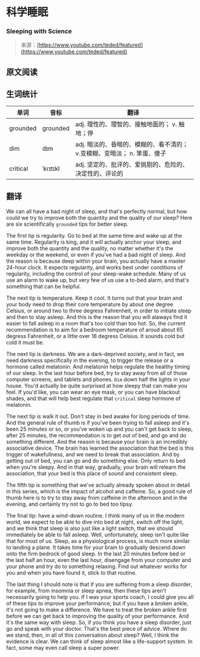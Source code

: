 # 科学睡眠

### Sleeping with Science

>来源：[https://www.youtube.com/teded/featured](https://www.youtube.com/teded/featured)

## 原文阅读

## 生词统计
| 单词 | 音标 | 翻译 |
|-|-|-|
| grounded | grounded | adj. 理性的、理智的、接触地面的； v. 触地；停 |
| dim | dɪm | adj. 暗淡的、昏暗的、模糊的、看不清的； v.变模糊、变暗淡； n. 笨蛋、傻子 |
| critical | ˈkrɪtɪkl | adj. 坚定的、批评的、爱挑剔的、危险的、决定性的、评论的 |

## 翻译

We can all have a bad night of sleep, and that's perfectly normal, but how could we try to improve both the quantity and the quality of our sleep? Here are six scientifically `grounded` tips for better sleep.

The first tip is regularity. Go to bed at the same time and wake up at the same time. Regularity is king, and it will actually anchor your sleep, and improve both the quantity and the quality, no matter whether it's the weekday or the weekend, or even if you've had a bad night of sleep. And the reason is because deep within your brain, you actually have a master 24-hour clock. It expects regularity, and works best under conditions of regularity, including the control of your sleep-wake schedule. Many of us use an alarm to wake up, but very few of us use a to-bed alarm, and that's something that can be helpful. 

The next tip is temperature. Keep it cool. It turns out that your brain and your body need to drop their core temperature by about one degree Celsius, or around two to three degress Fahrenheit, in order to initiate sleep and then to stay asleep. And this is the reason that you will alaways find it easier to fall asleep in a room that's too cold than too hot. So, the current recommendation is to aim for a bedroom temperature of aroud about 65 degress Fahrenheit, or a little over 18 degress Celsius. It sounds cold but cold it must be.

The next tip is darkness. We are a dark-deprived society, and in fact, we need darkness specifically in the evening, to trigger the release or a hormone called melatonin. And melatonin helps regulate the healthy timing of our sleep. In the last hour before bed, try to stay away from all of those computer screens, and tablets and phones. `Dim` down half the lights in your house. You'd actually be quite surprised at how sleepy that can make you feel. If you'd like, you can wear an eye mask, or you can have blackout shades, and that will help best regulate that `critical` sleep hormone of melatonin.

The next tip is walk it out. Don't stay in bed awake for long periods of time. And the general rule of thumb is if you've been trying to fall asleep and it's been 25 minutes or so, or you've woken up and you can't get back to sleep, after 25 minutes, the recommendation is to get out of bed, and go and do something different. And the reason is because your brain is an incredibly associative device. The brain has learned the association that the bed is this trigger of wakefullness, and we need to break that association. And by getting out of bed, you can go and do something else. Only return to bed when you're sleepy. And in that way, gradually, your brain will relearn the association, that your bed is this place of sound and consistent sleep.

The fifth tip is something that we've actually already spoken about in detail in this series, which is the impact of alcohol and caffeine. So, a good rule of thumb here is to try to stay away from caffeine in the afternoon and in the evening, and certainly try not to go to bed too tipsy.

The final tip: have a wind-down routine. I think many of us in the modern world, we expect to be able to dive into bed at night, switch off the light, and we think that sleep is also just like a light switch, that we should immediately be able to fall asleep. Well, unfortunately, sleep isn't quite like that for most of us. Sleep, as a physiological process, is much more similar to landing a plane. It takes time for your brain to gradually descend down onto the firm bedrock of good sleep. In the last 20 minutes before bed or the last half an hour, even the last hour, disengage from your computer and your phone and try do to something relaxing. Find out whatever works for you and when you have found it, stick to that routine.

The last thing I should note is that if you are suffering from a sleep disorder, for example, from insomnia or sleep apnea, then these tips aren't necessarily going to help you. If I was your sports coach, I could give you all of these tips to improve your performance, but if you have a broken ankle, it's not going to make a difference. We have to treat the broken ankle first before we can get back to improving the quality of your performance. And it's the same way with sleep. So, if you think you have a sleep disorder, just go and speak with your doctor. That's the best piece of advice. Where do we stand, then, in all of this conversation about sleep? Well, I think the evidence is clear. We can think of sleep almost like a life-support system. In fact, some may even call sleep a super power. 

<src-rtyAudio :src="`https://rtyxmd.gitee.io/rtyresources2020/September/Sleeping%20with%20Science.mp3`"></src-rtyAudio>